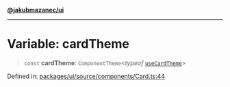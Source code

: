 [**@jakubmazanec/ui**](../README.md)

---

# Variable: cardTheme

> `const` **cardTheme**: `ComponentTheme`\<_typeof_ [`useCardTheme`](../functions/useCardTheme.md)\>

Defined in:
[packages/ui/source/components/Card.ts:44](https://github.com/jakubmazanec/tools/blob/66e975ab265618dba82f8e4c56654145b7ba4db7/packages/ui/source/components/Card.ts#L44)
